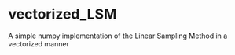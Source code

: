 # vectorized_LSM
A simple numpy implementation of the Linear Sampling Method in a vectorized manner

